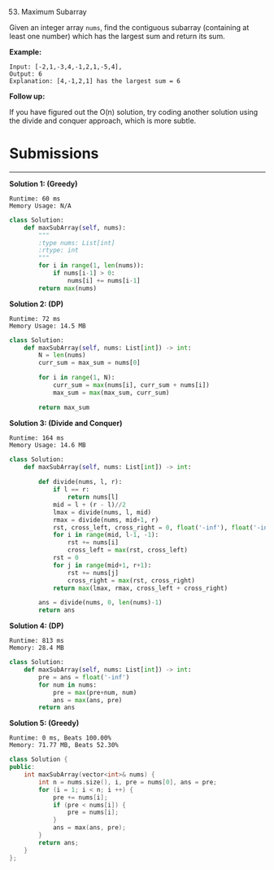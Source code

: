 53. Maximum Subarray

Given an integer array `nums`, find the contiguous subarray (containing at least one number) which has the largest sum and return its sum.

**Example:**
```
Input: [-2,1,-3,4,-1,2,1,-5,4],
Output: 6
Explanation: [4,-1,2,1] has the largest sum = 6
```

**Follow up:**

If you have figured out the O(n) solution, try coding another solution using the divide and conquer approach, which is more subtle.

# Submissions
---
**Solution 1: (Greedy)**
```
Runtime: 60 ms
Memory Usage: N/A
```
```python
class Solution:
    def maxSubArray(self, nums):
        """
        :type nums: List[int]
        :rtype: int
        """
        for i in range(1, len(nums)):
            if nums[i-1] > 0:
                nums[i] += nums[i-1]
        return max(nums)
```

**Solution 2: (DP)**
```
Runtime: 72 ms
Memory Usage: 14.5 MB
```
```python
class Solution:
    def maxSubArray(self, nums: List[int]) -> int:
        N = len(nums)
        curr_sum = max_sum = nums[0]

        for i in range(1, N):
            curr_sum = max(nums[i], curr_sum + nums[i])
            max_sum = max(max_sum, curr_sum)

        return max_sum
```

**Solution 3: (Divide and Conquer)**
```
Runtime: 164 ms
Memory Usage: 14.6 MB
```
```python
class Solution:
    def maxSubArray(self, nums: List[int]) -> int:
        
        def divide(nums, l, r):
            if l == r:
                return nums[l]
            mid = l + (r - l)//2
            lmax = divide(nums, l, mid)
            rmax = divide(nums, mid+1, r)
            rst, cross_left, cross_right = 0, float('-inf'), float('-inf')
            for i in range(mid, l-1, -1):
                rst += nums[i]
                cross_left = max(rst, cross_left)
            rst = 0
            for j in range(mid+1, r+1):
                rst += nums[j]
                cross_right = max(rst, cross_right)
            return max(lmax, rmax, cross_left + cross_right)

        ans = divide(nums, 0, len(nums)-1)
        return ans
```

**Solution 4: (DP)**
```
Runtime: 813 ms
Memory: 28.4 MB
```
```python
class Solution:
    def maxSubArray(self, nums: List[int]) -> int:
        pre = ans = float('-inf')
        for num in nums:
            pre = max(pre+num, num)
            ans = max(ans, pre)
        return ans
```

**Solution 5: (Greedy)**
```
Runtime: 0 ms, Beats 100.00%
Memory: 71.77 MB, Beats 52.30%
```
```c++
class Solution {
public:
    int maxSubArray(vector<int>& nums) {
        int n = nums.size(), i, pre = nums[0], ans = pre;
        for (i = 1; i < n; i ++) {
            pre += nums[i];
            if (pre < nums[i]) {
                pre = nums[i];
            }
            ans = max(ans, pre);
        }
        return ans;
    }
};
```
